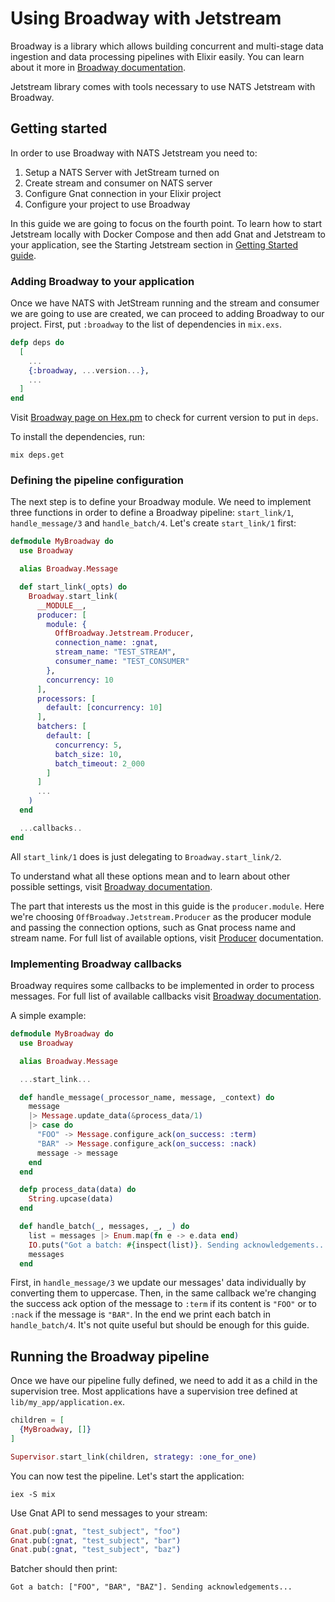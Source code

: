 # Using Broadway with Jetstream

Broadway is a library which allows building concurrent and multi-stage data ingestion and data
processing pipelines with Elixir easily. You can learn about it more in
[Broadway documentation](https://hexdocs.pm/broadway/introduction.html).

Jetstream library comes with tools necessary to use NATS Jetstream with Broadway.

## Getting started

In order to use Broadway with NATS Jetstream you need to:

1. Setup a NATS Server with JetStream turned on
2. Create stream and consumer on NATS server
3. Configure Gnat connection in your Elixir project
4. Configure your project to use Broadway

In this guide we are going to focus on the fourth point. To learn how to start Jetstream locally
with Docker Compose and then add Gnat and Jetstream to your application, see the Starting Jetstream
section in [Getting Started guide](../introduction/getting_started.md).

### Adding Broadway to your application

Once we have NATS with JetStream running and the stream and consumer we are going to use are
created, we can proceed to adding Broadway to our project. First, put `:broadway` to the list of 
dependencies in `mix.exs`.

```elixir
defp deps do
  [
    ...
    {:broadway, ...version...},
    ...
  ]
end
```

Visit [Broadway page on Hex.pm](https://hex.pm/packages/broadway) to check for current version
to put in `deps`.

To install the dependencies, run:

```shell
mix deps.get
```

### Defining the pipeline configuration

The next step is to define your Broadway module. We need to implement three functions in order
to define a Broadway pipeline: `start_link/1`, `handle_message/3` and `handle_batch/4`.
Let's create `start_link/1` first:

```elixir
defmodule MyBroadway do
  use Broadway

  alias Broadway.Message

  def start_link(_opts) do
    Broadway.start_link(
      __MODULE__,
      producer: [
        module: {
          OffBroadway.Jetstream.Producer,
          connection_name: :gnat,
          stream_name: "TEST_STREAM",
          consumer_name: "TEST_CONSUMER"
        },
        concurrency: 10
      ],
      processors: [
        default: [concurrency: 10]
      ],
      batchers: [
        default: [
          concurrency: 5,
          batch_size: 10,
          batch_timeout: 2_000
        ]
      ]
      ...
    )
  end

  ...callbacks..
end
```

All `start_link/1` does is just delegating to `Broadway.start_link/2`.

To understand what all these options mean and to learn about other possible settings, visit
[Broadway documentation](https://hexdocs.pm/broadway/Broadway.html).

The part that interests us the most in this guide is the `producer.module`. Here we're choosing
`OffBroadway.Jetstream.Producer` as the producer module and passing the connection options,
such as Gnat process name and stream name. For full list of available options, visit
[Producer](`OffBroadway.Jetstream.Producer`) documentation.

### Implementing Broadway callbacks

Broadway requires some callbacks to be implemented in order to process messages. For full list
of available callbacks visit
[Broadway documentation](https://hexdocs.pm/broadway/Broadway.html#callbacks).

A simple example:

```elixir
defmodule MyBroadway do
  use Broadway

  alias Broadway.Message

  ...start_link...

  def handle_message(_processor_name, message, _context) do
    message
    |> Message.update_data(&process_data/1)
    |> case do
      "FOO" -> Message.configure_ack(on_success: :term)
      "BAR" -> Message.configure_ack(on_success: :nack)
      message -> message
    end
  end

  defp process_data(data) do
    String.upcase(data)
  end

  def handle_batch(_, messages, _, _) do
    list = messages |> Enum.map(fn e -> e.data end)
    IO.puts("Got a batch: #{inspect(list)}. Sending acknowledgements...")
    messages
  end
```

First, in `handle_message/3` we update our messages' data individually by converting them to
uppercase. Then, in the same callback we're changing the success ack option of the message
to `:term` if its content is `"FOO"` or to `:nack` if the message is `"BAR"`. In the end we
print each batch in `handle_batch/4`. It's not quite useful but should be enough for this
guide.

## Running the Broadway pipeline

Once we have our pipeline fully defined, we need to add it as a child in the supervision tree.
Most applications have a supervision tree defined at `lib/my_app/application.ex`.

```elixir
children = [
  {MyBroadway, []}
]

Supervisor.start_link(children, strategy: :one_for_one)
```

You can now test the pipeline. Let's start the application:

```shell
iex -S mix
```

Use Gnat API to send messages to your stream:

```elixir
Gnat.pub(:gnat, "test_subject", "foo")
Gnat.pub(:gnat, "test_subject", "bar")
Gnat.pub(:gnat, "test_subject", "baz")
```

Batcher should then print:

```
Got a batch: ["FOO", "BAR", "BAZ"]. Sending acknowledgements...
```
